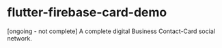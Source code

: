 # flutter-firebase-card-demo
[ongoing - not complete] A complete digital Business Contact-Card social network.
